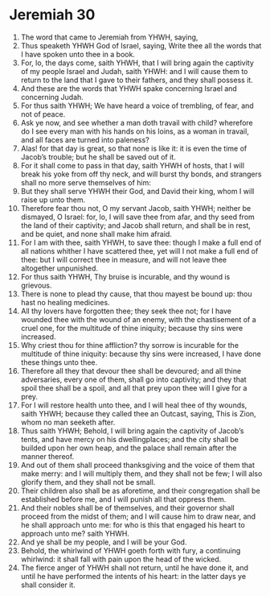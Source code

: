 ﻿# Jeremiah  30
1. The word that came to Jeremiah from YHWH, saying, 
2. Thus speaketh YHWH God of Israel, saying, Write thee all the words that I have spoken unto thee in a book. 
3. For, lo, the days come, saith YHWH, that I will bring again the captivity of my people Israel and Judah, saith YHWH: and I will cause them to return to the land that I gave to their fathers, and they shall possess it. 
4.  And these are the words that YHWH spake concerning Israel and concerning Judah. 
5. For thus saith YHWH; We have heard a voice of trembling, of fear, and not of peace. 
6. Ask ye now, and see whether a man doth travail with child? wherefore do I see every man with his hands on his loins, as a woman in travail, and all faces are turned into paleness? 
7. Alas! for that day is great, so that none is like it: it is even the time of Jacob’s trouble; but he shall be saved out of it. 
8. For it shall come to pass in that day, saith YHWH of hosts, that I will break his yoke from off thy neck, and will burst thy bonds, and strangers shall no more serve themselves of him: 
9. But they shall serve YHWH their God, and David their king, whom I will raise up unto them. 
10.  Therefore fear thou not, O my servant Jacob, saith YHWH; neither be dismayed, O Israel: for, lo, I will save thee from afar, and thy seed from the land of their captivity; and Jacob shall return, and shall be in rest, and be quiet, and none shall make him afraid. 
11. For I am with thee, saith YHWH, to save thee: though I make a full end of all nations whither I have scattered thee, yet will I not make a full end of thee: but I will correct thee in measure, and will not leave thee altogether unpunished. 
12. For thus saith YHWH, Thy bruise is incurable, and thy wound is grievous. 
13. There is none to plead thy cause, that thou mayest be bound up: thou hast no healing medicines. 
14. All thy lovers have forgotten thee; they seek thee not; for I have wounded thee with the wound of an enemy, with the chastisement of a cruel one, for the multitude of thine iniquity; because thy sins were increased. 
15. Why criest thou for thine affliction? thy sorrow is incurable for the multitude of thine iniquity: because thy sins were increased, I have done these things unto thee. 
16. Therefore all they that devour thee shall be devoured; and all thine adversaries, every one of them, shall go into captivity; and they that spoil thee shall be a spoil, and all that prey upon thee will I give for a prey. 
17. For I will restore health unto thee, and I will heal thee of thy wounds, saith YHWH; because they called thee an Outcast, saying, This is Zion, whom no man seeketh after. 
18.  Thus saith YHWH; Behold, I will bring again the captivity of Jacob’s tents, and have mercy on his dwellingplaces; and the city shall be builded upon her own heap, and the palace shall remain after the manner thereof. 
19. And out of them shall proceed thanksgiving and the voice of them that make merry: and I will multiply them, and they shall not be few; I will also glorify them, and they shall not be small. 
20. Their children also shall be as aforetime, and their congregation shall be established before me, and I will punish all that oppress them. 
21. And their nobles shall be of themselves, and their governor shall proceed from the midst of them; and I will cause him to draw near, and he shall approach unto me: for who is this that engaged his heart to approach unto me? saith YHWH. 
22. And ye shall be my people, and I will be your God. 
23. Behold, the whirlwind of YHWH goeth forth with fury, a continuing whirlwind: it shall fall with pain upon the head of the wicked. 
24. The fierce anger of YHWH shall not return, until he have done it, and until he have performed the intents of his heart: in the latter days ye shall consider it. 
